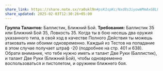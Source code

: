 ```yaml
---
share_link: https://share.note.sx/ra0ukl9n#psK1spKc/Nxd8s3iyowWMmAxGBLU1sBOZsPXsGyxuCI
share_updated: 2025-02-03T12:30:26+05:00
---
```

**Группа Талантов:** Баллистик, Ближний Бой.
**Требования:** Баллистик 35 или Ближний Бой 35, Ловкость 35.
Когда ты в бою несешь два оружия указанного типа, в свой ход в качестве Полного Действия ты можешь атаковать ими обоими одновременно. Каждый из Тестов на попадание в этом случае получает штраф -20 (подробнее на стр. 401 и 638). Обрати внимание, что тебе нужно иметь и талант Две Руки (Баллистик), и талант Две Руки (Ближний Бой), чтобы одновременно воспользоваться и пистолетом, и оружием ближнего боя.